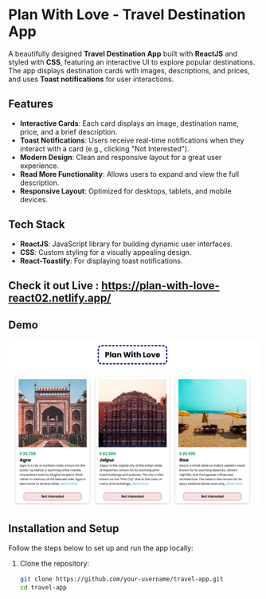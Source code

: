 # Plan With Love - Travel Destination App

A beautifully designed **Travel Destination App** built with **ReactJS** and styled with **CSS**, featuring an interactive UI to explore popular destinations. The app displays destination cards with images, descriptions, and prices, and uses **Toast notifications** for user interactions.

## Features

- **Interactive Cards**: Each card displays an image, destination name, price, and a brief description.
- **Toast Notifications**: Users receive real-time notifications when they interact with a card (e.g., clicking "Not Interested").
- **Modern Design**: Clean and responsive layout for a great user experience.
- **Read More Functionality**: Allows users to expand and view the full description.
- **Responsive Layout**: Optimized for desktops, tablets, and mobile devices.

## Tech Stack

- **ReactJS**: JavaScript library for building dynamic user interfaces.
- **CSS**: Custom styling for a visually appealing design.
- **React-Toastify**: For displaying toast notifications.

## Check it out Live : https://plan-with-love-react02.netlify.app/

## Demo

![Plan With Love Screenshot](image.png)

## Installation and Setup

Follow the steps below to set up and run the app locally:

1. Clone the repository:
   ```bash
   git clone https://github.com/your-username/travel-app.git
   cd travel-app



